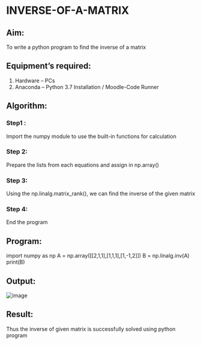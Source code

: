 # INVERSE-OF-A-MATRIX
## Aim:
To write a python program to find the inverse of a matrix
## Equipment’s required:
1. 	Hardware – PCs
2. 	Anaconda – Python 3.7 Installation / Moodle-Code Runner
## Algorithm:
### Step1 : 
Import the numpy module to use the built-in functions for calculation
### Step 2: 
Prepare the lists from each equations and assign in np.array()
### Step 3: 
Using the np.linalg.matrix_rank(), we can find the inverse of the given matrix
### Step 4: 
End the program

## Program:
import numpy as np
A = np.array([[2,1,1],[1,1,1],[1,-1,2]])
B = np.linalg.inv(A)
print(B)

## Output:
![image](https://github.com/ganesh10082006/INVERSE-OF-A-MATRIX/assets/151981672/438573e3-94c3-4865-b874-af606cf5a278)

## Result:
Thus the inverse of given matrix is successfully solved using python program


